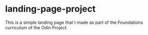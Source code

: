 # landing-page-project
This is a simple landing page that I made as part of the Foundations curriculum of the Odin Project. 
